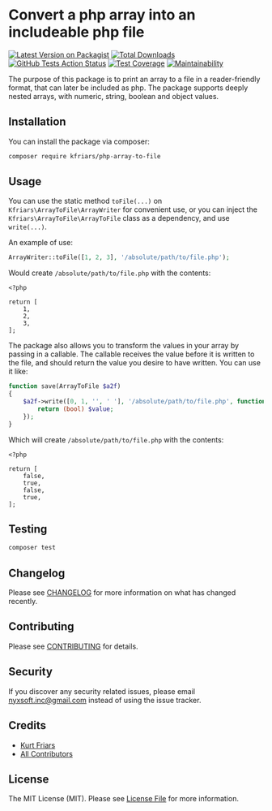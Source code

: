 # Convert a php array into an includeable php file

[![Latest Version on Packagist](https://img.shields.io/packagist/v/kfriars/php-array-to-file.svg?style=flat-square)](https://packagist.org/packages/kfriars/php-array-to-file)
[![Total Downloads](https://img.shields.io/packagist/dt/kfriars/php-array-to-file.svg?style=flat-square)](https://packagist.org/packages/kfriars/php-array-to-file)
[![GitHub Tests Action Status](https://github.com/kfriars/php-array-to-file/workflows/Tests/badge.svg
)](https://github.com/kfriars/php-array-to-file/actions?query=workflow%3Arun-tests+branch%3Amaster)
[![Test Coverage](https://api.codeclimate.com/v1/badges/9a15cbdfb616e078db23/test_coverage)](https://codeclimate.com/github/kfriars/php-array-to-file/test_coverage)
[![Maintainability](https://api.codeclimate.com/v1/badges/9a15cbdfb616e078db23/maintainability)](https://codeclimate.com/github/kfriars/php-array-to-file/maintainability)

The purpose of this package is to print an array to a file in a reader-friendly format, that can later be included as php. The package supports deeply nested arrays, with numeric, string, boolean and object values.

## Installation

You can install the package via composer:

```bash
composer require kfriars/php-array-to-file
```

## Usage
You can use the static method ```toFile(...)``` on ```Kfriars\ArrayToFile\ArrayWriter``` for convenient use, or you can inject the ```Kfriars\ArrayToFile\ArrayToFile``` class as a dependency, and use ```write(...)```.

An example of use:
``` php
ArrayWriter::toFile([1, 2, 3], '/absolute/path/to/file.php');
```

Would create ```/absolute/path/to/file.php``` with the contents:
```
<?php

return [
    1,
    2,
    3,
];

```

The package also allows you to transform the values in your array by passing in a callable. The callable receives the value before it is written to the file, and should return the value you desire to have written. You can use it like:
``` php
function save(ArrayToFile $a2f)
{
    $a2f->write([0, 1, '', ' '], '/absolute/path/to/file.php', function ($value) {
        return (bool) $value;
    });
}
```

Which will create ```/absolute/path/to/file.php``` with the contents:
```
<?php

return [
    false,
    true,
    false,
    true,
];

```

## Testing

``` bash
composer test
```

## Changelog

Please see [CHANGELOG](CHANGELOG.md) for more information on what has changed recently.

## Contributing

Please see [CONTRIBUTING](CONTRIBUTING.md) for details.

## Security

If you discover any security related issues, please email nyxsoft.inc@gmail.com instead of using the issue tracker.

## Credits

- [Kurt Friars](https://github.com/kfriars)
- [All Contributors](../../contributors)

## License

The MIT License (MIT). Please see [License File](LICENSE.md) for more information.
